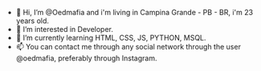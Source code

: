 - 👋 Hi, I’m @Oedmafia and i'm living in Campina Grande - PB - BR, i'm 23 years old.
- 👀 I’m interested in Developer.
- 🌱 I’m currently learning HTML, CSS, JS, PYTHON, MSQL.
- 📫 You can contact me through any social network through the user @oedmafia, preferably through Instagram.
